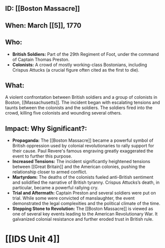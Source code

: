 ## ID: [[Boston Massacre]] 
## When: March [[5]], 1770

## Who:
* **British Soldiers:**  Part of the 29th Regiment of Foot, under the command of Captain Thomas Preston.
* **Colonists:** A crowd of mostly working-class Bostonians, including Crispus Attucks (a crucial figure often cited as the first to die).

## What: 
A violent confrontation between British soldiers and a group of colonists in Boston, [[Massachusetts]].  The incident began with escalating tensions and taunts between the colonists and the soldiers.  The soldiers fired into the crowd, killing five colonists and wounding several others.

## Impact: Why Significant?:
* **Propaganda:** The [[Boston Massacre]] became a powerful symbol of British oppression used by colonial revolutionaries to rally support for their cause.  Paul Revere's famous engraving greatly exaggerated the event to further this purpose.
* **Increased Tensions:** The incident significantly heightened tensions between [[Great Britain]] and the American colonies, pushing the relationship closer to armed conflict.
* **Martyrdom:** The deaths of the colonists fueled anti-British sentiment and solidified the narrative of British tyranny. Crispus Attucks’s death, in particular, became a powerful rallying cry.
* **Trial and Aftermath:**  Captain Preston and several soldiers were put on trial.  While some were convicted of manslaughter, the event demonstrated the legal complexities and the political climate of the time.
* **Stepping Stone to Revolution:** The [[Boston Massacre]] is viewed as one of several key events leading to the American Revolutionary War. It galvanized colonial resistance and further eroded trust in British rule.


# [[IDS Unit 4]]
